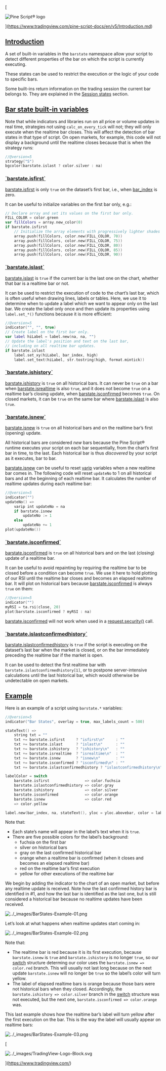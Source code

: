 [

![Pine Script® logo](https://tradingview.com/pine-script-docs/en/v5/_images/Pine-script-logo.svg)

](https://www.tradingview.com/pine-script-docs/en/v5/Introduction.md)

[Introduction](#id1)
-------------------------------------------------------------------

A set of built-in variables in the `barstate` namespace allow your script to detect different properties of the bar on which the script is currently executing.

These states can be used to restrict the execution or the logic of your code to specific bars.

Some built-ins return information on the trading session the current bar belongs to. They are explained in the [Session states](concepts_Sessions.html#pagesessions-sessionstates) section.

[Bar state built-in variables](#id2)
---------------------------------------------------------------------------------------------------

Note that while indicators and libraries run on all price or volume updates in real time, strategies not using `calc_on_every_tick` will not; they will only execute when the realtime bar closes. This will affect the detection of bar states in that type of script. On open markets, for example, this code will not display a background until the realtime closes because that is when the strategy runs:

```swift
//@version=5
strategy("S")
bgcolor(barstate.islast ? color.silver : na)

```


### [\`barstate.isfirst\`](#id3)

[barstate.isfirst](https://www.tradingview.com/pine-script-reference/v5/#var_barstate{dot}isfirst) is only `true` on the dataset’s first bar, i.e., when [bar\_index](https://www.tradingview.com/pine-script-reference/v5/#var_bar_index) is zero.

It can be useful to initialize variables on the first bar only, e.g.:

```swift
// Declare array and set its values on the first bar only.
FILL_COLOR = color.green
var fillColors = array.new_color(0)
if barstate.isfirst
    // Initialize the array elements with progressively lighter shades of the fill color.
    array.push(fillColors, color.new(FILL_COLOR, 70))
    array.push(fillColors, color.new(FILL_COLOR, 75))
    array.push(fillColors, color.new(FILL_COLOR, 80))
    array.push(fillColors, color.new(FILL_COLOR, 85))
    array.push(fillColors, color.new(FILL_COLOR, 90))

```


### [\`barstate.islast\`](#id4)

[barstate.islast](https://www.tradingview.com/pine-script-reference/v5/#var_barstate{dot}islast) is `true` if the current bar is the last one on the chart, whether that bar is a realtime bar or not.

It can be used to restrict the execution of code to the chart’s last bar, which is often useful when drawing lines, labels or tables. Here, we use it to determine when to update a label which we want to appear only on the last bar. We create the label only once and then update its properties using `label.set_*()` functions because it is more efficient:

```swift
//@version=5
indicator("", "", true)
// Create label on the first bar only.
var label hiLabel = label.new(na, na, "")
// Update the label's position and text on the last bar,
// including on all realtime bar updates.
if barstate.islast
    label.set_xy(hiLabel, bar_index, high)
    label.set_text(hiLabel, str.tostring(high, format.mintick))

```


### [\`barstate.ishistory\`](#id5)

[barstate.ishistory](https://www.tradingview.com/pine-script-reference/v5/#var_barstate{dot}ishistory) is `true` on all historical bars. It can never be `true` on a bar when [barstate.isrealtime](https://www.tradingview.com/pine-script-reference/v5/#var_barstate{dot}isrealtime) is also `true`, and it does not become `true` on a realtime bar’s closing update, when [barstate.isconfirmed](https://www.tradingview.com/pine-script-reference/v5/#var_barstate{dot}isconfirmed) becomes `true`. On closed markets, it can be `true` on the same bar where [barstate.islast](https://www.tradingview.com/pine-script-reference/v5/#var_barstate{dot}islast) is also `true`.

### [\`barstate.isnew\`](#id7)

[barstate.isnew](https://www.tradingview.com/pine-script-reference/v5/#var_barstate{dot}isnew) is `true` on all historical bars and on the realtime bar’s first (opening) update.

All historical bars are considered _new_ bars because the Pine Script® runtime executes your script on each bar sequentially, from the chart’s first bar in time, to the last. Each historical bar is thus _discovered_ by your script as it executes, bar to bar.

[barstate.isnew](https://www.tradingview.com/pine-script-reference/v5/#var_barstate{dot}isnew) can be useful to reset [varip](https://www.tradingview.com/pine-script-reference/v5/#op_varip) variables when a new realtime bar comes in. The following code will reset `updateNo` to 1 on all historical bars and at the beginning of each realtime bar. It calculates the number of realtime updates during each realtime bar:

```swift
//@version=5
indicator("")
updateNo() =>
    varip int updateNo = na
    if barstate.isnew
        updateNo := 1
    else
        updateNo += 1
plot(updateNo())

```


### [\`barstate.isconfirmed\`](#id8)

[barstate.isconfirmed](https://www.tradingview.com/pine-script-reference/v5/#var_barstate{dot}isconfirmed) is `true` on all historical bars and on the last (closing) update of a realtime bar.

It can be useful to avoid repainting by requiring the realtime bar to be closed before a condition can become `true`. We use it here to hold plotting of our RSI until the realtime bar closes and becomes an elapsed realtime bar. It will plot on historical bars because [barstate.isconfirmed](https://www.tradingview.com/pine-script-reference/v5/#var_barstate{dot}isconfirmed) is always `true` on them:

```swift
//@version=5
indicator("")
myRSI = ta.rsi(close, 20)
plot(barstate.isconfirmed ? myRSI : na)

```


[barstate.isconfirmed](https://www.tradingview.com/pine-script-reference/v5/#var_barstate{dot}isconfirmed) will not work when used in a [request.security()](https://www.tradingview.com/pine-script-reference/v5/#fun_request{dot}security) call.

### [\`barstate.islastconfirmedhistory\`](#id9)

[barstate.islastconfirmedhistory](https://www.tradingview.com/pine-script-reference/v5/#var_barstate{dot}islastconfirmedhistory) is `true` if the script is executing on the dataset’s last bar when the market is closed, or on the bar immediately preceding the realtime bar if the market is open.

It can be used to detect the first realtime bar with `barstate.islastconfirmedhistory[1]`, or to postpone server-intensive calculations until the last historical bar, which would otherwise be undetectable on open markets.

[Example](#id10)
----------------------------------------------------------

Here is an example of a script using `barstate.*` variables:

```swift
//@version=5
indicator("Bar States", overlay = true, max_labels_count = 500)

stateText() =>
    string txt = ""
    txt += barstate.isfirst     ? "isfirst\n"     : ""
    txt += barstate.islast      ? "islast\n"      : ""
    txt += barstate.ishistory   ? "ishistory\n"   : ""
    txt += barstate.isrealtime  ? "isrealtime\n"  : ""
    txt += barstate.isnew       ? "isnew\n"       : ""
    txt += barstate.isconfirmed ? "isconfirmed\n" : ""
    txt += barstate.islastconfirmedhistory ? "islastconfirmedhistory\n" : ""

labelColor = switch
    barstate.isfirst                => color.fuchsia
    barstate.islastconfirmedhistory => color.gray
    barstate.ishistory              => color.silver
    barstate.isconfirmed            => color.orange
    barstate.isnew                  => color.red
    => color.yellow

label.new(bar_index, na, stateText(), yloc = yloc.abovebar, color = labelColor)

```


Note that:

*   Each state’s name will appear in the label’s text when it is `true`.
*   There are five possible colors for the label’s background:
    *   fuchsia on the first bar
    *   silver on historical bars
    *   gray on the last confirmed historical bar
    *   orange when a realtime bar is confirmed (when it closes and becomes an elapsed realtime bar)
    *   red on the realtime bar’s first execution
    *   yellow for other executions of the realtime bar

We begin by adding the indicator to the chart of an open market, but before any realtime update is received. Note how the last confirmed history bar is identified in #1, and how the last bar is identified as the last one, but is still considered a historical bar because no realtime updates have been received.

![../_images/BarStates-Example-01.png](https://tradingview.com/pine-script-docs/en/v5/_images/BarStates-Example-01.png)

Let’s look at what happens when realtime updates start coming in:

![../_images/BarStates-Example-02.png](https://tradingview.com/pine-script-docs/en/v5/_images/BarStates-Example-02.png)

Note that:

*   The realtime bar is red because it is its first execution, because `barstate.isnew` is `true` and `barstate.ishistory` is no longer `true`, so our [switch](https://www.tradingview.com/pine-script-reference/v5/#op_switch) structure determing our color uses the `barstate.isnew => color.red` branch. This will usually not last long because on the next update `barstate.isnew` will no longer be `true` so the label’s color will turn yellow.
*   The label of elapsed realtime bars is orange because those bars were not historical bars when they closed. Accordingly, the `barstate.ishistory => color.silver` branch in the [switch](https://www.tradingview.com/pine-script-reference/v5/#op_switch) structure was not executed, but the next one, `barstate.isconfirmed => color.orange` was.

This last example shows how the realtime bar’s label will turn yellow after the first execution on the bar. This is the way the label will usually appear on realtime bars:

![../_images/BarStates-Example-03.png](https://tradingview.com/pine-script-docs/en/v5/_images/BarStates-Example-03.png)

[

![../_images/TradingView-Logo-Block.svg](https://tradingview.com/pine-script-docs/en/v5/_images/TradingView-Logo-Block.svg)

](https://www.tradingview.com/)
